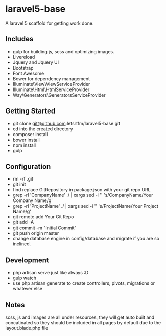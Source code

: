 # laravel5-base
A laravel 5 scaffold for getting work done.

## Includes
* gulp for building js, scss and optimizing images.
* Livereload
* Jquery and Jquery UI
* Bootstrap
* Font Awesome
* Bower for dependency management
* Illuminate\View\ViewServiceProvider
* Illuminate\Html\HtmlServiceProvider
* Way\Generators\GeneratorsServiceProvider

## Getting Started
* git clone git@github.com:letsrtfm/laravel5-base.git
* cd into the created directory
* composer install
* bower install
* npm install
* gulp

## Configuration
* rm -rf .git
* git init
* find replace GitRepository in package.json with your git repo URL
* grep -rl 'CompanyName' ./ | xargs sed -i '' 's/CompanyName/Your Company Name/g'
* grep -rl 'ProjectName' ./ | xargs sed -i '' 's/ProjectName/Your Project Name/g'
* git remote add Your Git Repo
* git add -A
* git commit -m "Initial Commit"
* git push origin master
* change database engine in config/database and migrate if you are so inclined.


## Development
* php artisan serve just like always :D
* gulp watch
* use php artisan generate to create controllers, pivots, migrations or whatever else

## Notes
scss, js and images are all under resources, they will get auto built and concatinated so they should be included in all pages by default due to the layout.blade.php file
